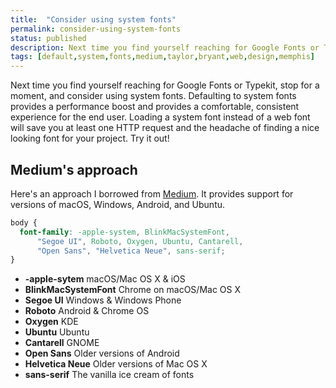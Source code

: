 ```yaml
---
title:  "Consider using system fonts"
permalink: consider-using-system-fonts
status: published
description: Next time you find yourself reaching for Google Fonts or Typekit, stop for a moment, and consider using system fonts.
tags: [default,system,fonts,medium,taylor,bryant,web,design,memphis]
---
```


Next time you find yourself reaching for Google Fonts or Typekit, stop for a moment, and consider using system fonts. Defaulting to system fonts provides a performance boost and provides a comfortable, consistent experience for the end user. Loading a system font instead of a web font will save you at least one HTTP request and the headache of finding a nice looking font for your project. Try it out!

## Medium's approach
Here's an approach I borrowed from <a href="https://medium.com">Medium</a>. It provides support for versions of macOS, Windows, Android, and Ubuntu.

```css
body {
  font-family: -apple-system, BlinkMacSystemFont,
      "Segoe UI", Roboto, Oxygen, Ubuntu, Cantarell,
      "Open Sans", "Helvetica Neue", sans-serif;
}
```

* **-apple-sytem** macOS/Mac OS X & iOS
* **BlinkMacSystemFont** Chrome on macOS/Mac OS X
* **Segoe UI** Windows & Windows Phone
* **Roboto** Android & Chrome OS
* **Oxygen** KDE
* **Ubuntu** Ubuntu
* **Cantarell** GNOME
* **Open Sans** Older versions of Android
* **Helvetica Neue** Older versions of Mac OS X
* **sans-serif** The vanilla ice cream of fonts